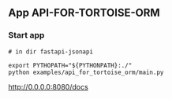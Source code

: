 ## App API-FOR-TORTOISE-ORM

### Start app
```shell
# in dir fastapi-jsonapi

export PYTHOPATH="${PYTHONPATH}:./" 
python examples/api_for_tortoise_orm/main.py
```
http://0.0.0.0:8080/docs